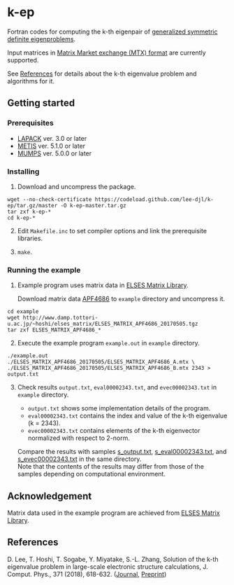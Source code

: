 # k-ep

Fortran codes for computing the k-th eigenpair of [generalized symmetric definite eigenproblems](http://www.netlib.org/lapack/lug/node54.html).

Input matrices in [Matrix Market exchange (MTX) format](http://math.nist.gov/MatrixMarket/formats.html) are currently supported.

See [References](#references) for details about the k-th eigenvalue problem and algorithms for it.

## Getting started

### Prerequisites

* [LAPACK](http://www.netlib.org/lapack/) ver. 3.0 or later  
* [METIS](http://glaros.dtc.umn.edu/gkhome/metis/metis/overview) ver. 5.1.0 or later  
* [MUMPS](http://mumps.enseeiht.fr/) ver. 5.0.0 or later

### Installing

1. Download and uncompress the package.  
```
wget --no-check-certificate https://codeload.github.com/lee-djl/k-ep/tar.gz/master -O k-ep-master.tar.gz
tar zxf k-ep-*
cd k-ep-*
```
2. Edit `Makefile.inc` to set compiler options and link the prerequisite libraries.

3. `make`.

### Running the example

1. Example program uses matrix data in [ELSES Matrix Library](http://www.elses.jp/matrix/).

   Download matrix data [APF4686](http://www.damp.tottori-u.ac.jp/~hoshi/elses_matrix/ELSES_MATRIX_APF4686_20170505.tgz) to `example` directory and uncompress it.
```
cd example
wget http://www.damp.tottori-u.ac.jp/~hoshi/elses_matrix/ELSES_MATRIX_APF4686_20170505.tgz
tar zxf ELSES_MATRIX_APF4686_*
```

2. Execute the example program `example.out` in `example` directory.  
```
./example.out ./ELSES_MATRIX_APF4686_20170505/ELSES_MATRIX_APF4686_A.mtx \
./ELSES_MATRIX_APF4686_20170505/ELSES_MATRIX_APF4686_B.mtx 2343 > output.txt
```

3. Check results `output.txt`, `eval00002343.txt`, and `evec00002343.txt` in `example` directory.

   * `output.txt` shows some implementation details of the program.
   * `eval00002343.txt` contains the index and value of the k-th eigenvalue (k = 2343).
   * `evec00002343.txt` contains elements of the k-th eigenvector normalized with respect to 2-norm.
   
   Compare the results with samples [s_output.txt](/example/s_output.txt), [s_eval00002343.txt](/example/s_eval00002343.txt), and [s_evec00002343.txt](/example/s_evec00002343.txt) in the same directory.  
   Note that the contents of the results may differ from those of the samples depending on computational environment.

## Acknowledgement

Matrix data used in the example program are achieved from [ELSES Matrix Library](http://www.elses.jp/matrix/).

## References

D. Lee, T. Hoshi, T. Sogabe, Y. Miyatake, S.-L. Zhang, Solution of the k-th eigenvalue problem in large-scale electronic structure calculations, J. Comput. Phys., 371 (2018), 618-632. ([Journal](https://doi.org/10.1016/j.jcp.2018.06.002), [Preprint](https://arxiv.org/abs/1710.05134))
